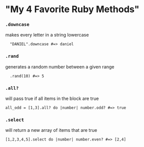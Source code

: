 # "My 4 Favorite Ruby Methods"

### `.downcase`
makes every letter in a string lowercase
```
  "DANIEL".downcase #=> daniel
```

### `.rand`
generates a random number between a given range
```
  .rand(10) #=> 5
```

### `.all?`
will pass true if all items in the block are true
```
all_odd = [1,3].all? do |number| number.odd? #=> true
```

### `.select`
will return a new array of items that are true
```
[1,2,3,4,5].select do |number| number.even? #=> [2,4]
```
